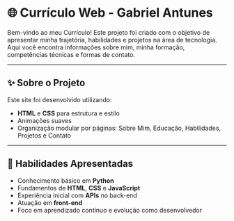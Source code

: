 # 🌐  Currículo Web - Gabriel Antunes

Bem-vindo ao meu Currículo! Este projeto foi criado com o objetivo de apresentar minha trajetória, habilidades e projetos na área de tecnologia. Aqui você encontra informações sobre mim, minha formação, competências técnicas e formas de contato.

---

## ✨ Sobre o Projeto

Este site foi desenvolvido utilizando:

- **HTML** e **CSS** para estrutura e estilo
- Animações suaves
- Organização modular por páginas: Sobre Mim, Educação, Habilidades, Projetos e Contato

---

## 🧠 Habilidades Apresentadas

- Conhecimento básico em **Python**
- Fundamentos de **HTML**, **CSS** e **JavaScript**
- Experiência inicial com **APIs** no back-end
- Atuação em **front-end**
- Foco em aprendizado contínuo e evolução como desenvolvedor
